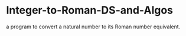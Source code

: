 # Integer-to-Roman-DS-and-Algos
 a program to convert a natural number to its Roman number equivalent.
